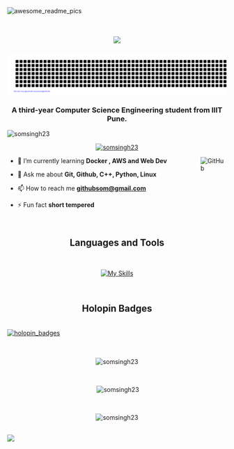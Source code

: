<img width="1000" alt="awesome_readme_pics" src="https://user-images.githubusercontent.com/91485305/196938698-5406938f-e4e6-4b89-9599-7619342be540.png">
<h1 align = "center" ><img src = "https://readme-typing-svg.herokuapp.com?font=Kalam&size=40&duration=2000&pause=380&color=02A8F7&center=true&vCenter=true&width=443&height=55&lines=Hi+%F0%9F%91%8B%2C+I'm+Som"/></h1>

![gitartwork](gitartwork.svg)
<h3 align="center">A third-year Computer Science Engineering student from IIIT Pune.</h3>

<p align="left"> <img src="https://komarev.com/ghpvc/?username=somsingh23&label=Profile%20views&color=0e75b6&style=flat" alt="somsingh23" /> </p>

<p align="center"> <a href="https://github.com/ryo-ma/github-profile-trophy"><img src="https://github-profile-trophy.vercel.app/?username=SomSingh23&theme=juicyfresh&no-bg=true" alt="somsingh23" /></a> </p>
<img alt="GitHub" src="https://github.githubassets.com/images/mona-loading-dark.gif" width="60" height="60" align="right"  />

- 🌱 I’m currently learning <b>Docker , AWS and Web Dev</b>

- 💬 Ask me about **Git, Github, C++, Python, Linux**

- 📫 How to reach me **githubsom@gmail.com**

- ⚡ Fun fact **short tempered**

<br>
<h2 align="center" class="font">Languages and Tools</h2>
<br>
<p align="center"><a href="https://skills.thijs.gg"><img src="https://skills.thijs.gg/icons?i=aws,bootstrap,blender,c,cpp,css,docker,git,github,githubactions,html,java,js,linux,mongodb,nodejs,postgres,py,react,redis,regex,rust,vim,vscode" alt="My Skills"></a></p>
<br>
<h2 align="center" class="font">Holopin Badges</h2>
<br>
<a href="https://www.holopin.io/@som_23" target="blank"><img width="1000" alt="holopin_badges" src="https://holopin.me/som_23"></a>
<br>
<br>
<br>
<div align="center"><p><img align="center" src="https://github-readme-stats.vercel.app/api/top-langs/?username=SomSingh23&amp;langs_count=7&amp;theme=tokyonight" alt="somsingh23" /></p>
<br>
<p>&nbsp;<img align="center" src="https://awesome-github-stats.azurewebsites.net/user-stats/SomSingh23?cardType=level&theme=github-dark&preferLogin=false&Border=DDDDDD" alt="somsingh23" /></p>
<br>
<p><img align="center" src="https://github-readme-streak-stats.herokuapp.com/?user=SomSingh23&amp;theme=blue-green" alt="somsingh23" /></p></div>

<br>
<img src = "https://github-readme-activity-graph.vercel.app/graph?username=SomSingh23&theme=react-dark">
